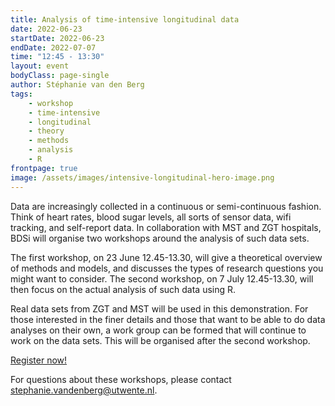 ```yaml
---
title: Analysis of time-intensive longitudinal data
date: 2022-06-23
startDate: 2022-06-23
endDate: 2022-07-07
time: "12:45 - 13:30"
layout: event
bodyClass: page-single
author: Stéphanie van den Berg
tags:
    - workshop
    - time-intensive
    - longitudinal
    - theory
    - methods
    - analysis
    - R
frontpage: true
image: /assets/images/intensive-longitudinal-hero-image.png
---
```


Data are increasingly collected in a continuous or semi-continuous fashion.
Think of heart rates, blood sugar levels, all sorts of sensor data, wifi tracking, and self-report data.
In collaboration with MST and ZGT hospitals, BDSi will organise two workshops around the analysis of such data sets.

The first workshop, on 23 June 12.45-13.30, will give a theoretical overview of methods and models, and discusses the types of research questions you might want to consider.
The second workshop, on 7 July 12.45-13.30, will then focus on the actual analysis of such data using R.

Real data sets from ZGT and MST will be used in this demonstration.
For those interested in the finer details and those that want to be able to do data analyses on their own, a work group can be formed that will continue to work on the data sets.
This will be organised after the second workshop.

<a class="button" href="mailto:{{ site.data.contact.email }}?subject=intensive&body=I would like to join the workshops on analysis of intensive longitudinal data">Register now!</a>

For questions about these workshops, please contact <stephanie.vandenberg@utwente.nl>.
